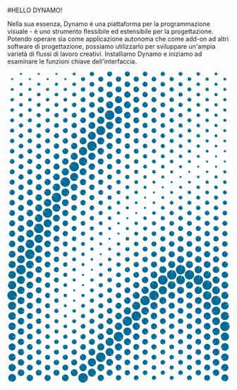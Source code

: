 #HELLO DYNAMO!

Nella sua essenza, Dynamo è una piattaforma per la programmazione visuale - è uno strumento flessibile ed estensibile per la progettazione. Potendo operare sia come applicazione autonoma che come add-on ad altri software di progettazione, possiamo utilizzarlo per sviluppare un'ampia varietà di flussi di lavoro creativi. Installiamo Dynamo e iniziamo ad esaminare le funzioni chiave dell'interfaccia.

![Hello Attractor](images/2/2-cover.png)
